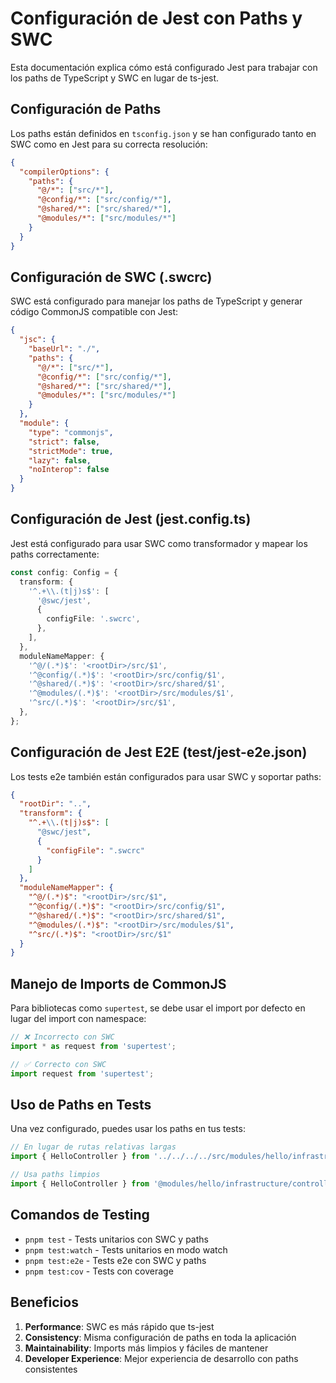 # Configuración de Jest con Paths y SWC

Esta documentación explica cómo está configurado Jest para trabajar con los paths de TypeScript y SWC en lugar de ts-jest.

## Configuración de Paths

Los paths están definidos en `tsconfig.json` y se han configurado tanto en SWC como en Jest para su correcta resolución:

```json
{
  "compilerOptions": {
    "paths": {
      "@/*": ["src/*"],
      "@config/*": ["src/config/*"],
      "@shared/*": ["src/shared/*"],
      "@modules/*": ["src/modules/*"]
    }
  }
}
```

## Configuración de SWC (.swcrc)

SWC está configurado para manejar los paths de TypeScript y generar código CommonJS compatible con Jest:

```json
{
  "jsc": {
    "baseUrl": "./",
    "paths": {
      "@/*": ["src/*"],
      "@config/*": ["src/config/*"],
      "@shared/*": ["src/shared/*"],
      "@modules/*": ["src/modules/*"]
    }
  },
  "module": {
    "type": "commonjs",
    "strict": false,
    "strictMode": true,
    "lazy": false,
    "noInterop": false
  }
}
```

## Configuración de Jest (jest.config.ts)

Jest está configurado para usar SWC como transformador y mapear los paths correctamente:

```typescript
const config: Config = {
  transform: {
    '^.+\\.(t|j)s$': [
      '@swc/jest',
      {
        configFile: '.swcrc',
      },
    ],
  },
  moduleNameMapper: {
    '^@/(.*)$': '<rootDir>/src/$1',
    '^@config/(.*)$': '<rootDir>/src/config/$1',
    '^@shared/(.*)$': '<rootDir>/src/shared/$1',
    '^@modules/(.*)$': '<rootDir>/src/modules/$1',
    '^src/(.*)$': '<rootDir>/src/$1',
  },
};
```

## Configuración de Jest E2E (test/jest-e2e.json)

Los tests e2e también están configurados para usar SWC y soportar paths:

```json
{
  "rootDir": "..",
  "transform": {
    "^.+\\.(t|j)s$": [
      "@swc/jest",
      {
        "configFile": ".swcrc"
      }
    ]
  },
  "moduleNameMapper": {
    "^@/(.*)$": "<rootDir>/src/$1",
    "^@config/(.*)$": "<rootDir>/src/config/$1",
    "^@shared/(.*)$": "<rootDir>/src/shared/$1",
    "^@modules/(.*)$": "<rootDir>/src/modules/$1",
    "^src/(.*)$": "<rootDir>/src/$1"
  }
}
```

## Manejo de Imports de CommonJS

Para bibliotecas como `supertest`, se debe usar el import por defecto en lugar del import con namespace:

```typescript
// ❌ Incorrecto con SWC
import * as request from 'supertest';

// ✅ Correcto con SWC
import request from 'supertest';
```

## Uso de Paths en Tests

Una vez configurado, puedes usar los paths en tus tests:

```typescript
// En lugar de rutas relativas largas
import { HelloController } from '../../../../src/modules/hello/infrastructure/controllers/hello.controller';

// Usa paths limpios
import { HelloController } from '@modules/hello/infrastructure/controllers/hello.controller';
```

## Comandos de Testing

- `pnpm test` - Tests unitarios con SWC y paths
- `pnpm test:watch` - Tests unitarios en modo watch
- `pnpm test:e2e` - Tests e2e con SWC y paths
- `pnpm test:cov` - Tests con coverage

## Beneficios

1. **Performance**: SWC es más rápido que ts-jest
2. **Consistency**: Misma configuración de paths en toda la aplicación
3. **Maintainability**: Imports más limpios y fáciles de mantener
4. **Developer Experience**: Mejor experiencia de desarrollo con paths consistentes
